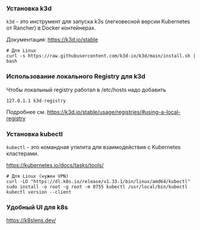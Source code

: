 ### Установка k3d

`k3d` - это инструмент для запуска k3s (легковесной версии Kubernetes от Rancher) в Docker контейнерах.

Документация: https://k3d.io/stable

```shell
# Для Linux
curl -s https://raw.githubusercontent.com/k3d-io/k3d/main/install.sh | bash
```

### Использование локального Registry для k3d

Чтобы локальный registry работал в /etc/hosts надо добавить
```shell
127.0.1.1 k3d-registry
```

Подробнее см. https://k3d.io/stable/usage/registries/#using-a-local-registry

### Установка kubectl

`kubectl` - это командная утилита для взаимодействия с Kubernetes кластерами.

https://kubernetes.io/docs/tasks/tools/

```shell
# Для Linux (нужен VPN)
curl -LO "https://dl.k8s.io/release/v1.33.1/bin/linux/amd64/kubectl"
sudo install -o root -g root -m 0755 kubectl /usr/local/bin/kubectl
kubectl version --client
```

### Удобный UI для k8s

https://k8slens.dev/